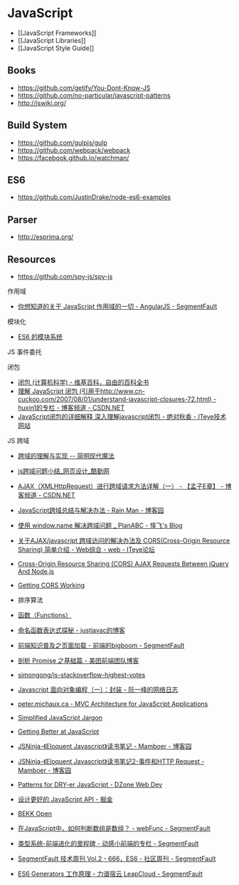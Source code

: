 # JavaScript


- [[JavaScript Frameworks]]
- [[JavaScript Libraries]]
- [[JavaScript Style Guide]]


## Books

- https://github.com/getify/You-Dont-Know-JS
- https://github.com/no-particular/javascript-patterns
- http://jswiki.org/


## Build System

- https://github.com/gulpjs/gulp
- https://github.com/webpack/webpack
- https://facebook.github.io/watchman/


## ES6

- https://github.com/JustinDrake/node-es6-examples


## Parser

- http://esprima.org/


## Resources

- https://github.com/spy-js/spy-js


作用域

- [你想知道的关于 JavaScript 作用域的一切 - AngularJS - SegmentFault](https://segmentfault.com/a/1190000005807487)

模块化

- [ES6 的模块系统](http://pwhack.me/post/technology/2015-08-18)

JS 事件委托

闭包

- [闭包 (计算机科学) - 维基百科，自由的百科全书](https://zh.wikipedia.org/zh/%E9%97%AD%E5%8C%85_(%E8%AE%A1%E7%AE%97%E6%9C%BA%E7%A7%91%E5%AD%A6))
- [理解 JavaScript 闭包 (引用于http://www.cn-cuckoo.com/2007/08/01/understand-javascript-closures-72.html) - huxin1的专栏 - 博客频道 - CSDN.NET](http://blog.csdn.net/huxin1/article/details/3370381)
- [JavaScript闭包的详细解释 深入理解javascript闭包 - 绝对秋香 - ITeye技术网站](http://liqita.iteye.com/blog/1214325)

JS 跨域

- [跨域的理解与实现 -- 简明现代魔法](http://www.nowamagic.net/ajax/ajax_KonwHowToCrossDomain.php)
- [js跨域问题小结_网页设计_酷勤网](http://www.kuqin.com/webpagedesign/20090422/47458.html)
- [AJAX（XMLHttpRequest）进行跨域请求方法详解（一） - 【孟子E章】 - 博客频道 - CSDN.NET](http://blog.csdn.net/net_lover/article/details/5172509)
- [JavaScript跨域总结与解决办法 - Rain Man - 博客园](http://www.cnblogs.com/rainman/archive/2011/02/20/1959325.html)
- [使用 window.name 解决跨域问题 _ PlanABC - 怿飞's Blog](http://www.planabc.net/2008/09/01/window_name_transport/)
- [关于AJAX/javascript 跨域访问的解决办法及 CORS(Cross-Origin Resource Sharing) 简单介绍 - Web综合 - web - ITeye论坛](http://www.iteye.com/topic/600682)
- [Cross-Origin Resource Sharing (CORS) AJAX Requests Between jQuery And Node.js](http://www.bennadel.com/blog/2327-cross-origin-resource-sharing-cors-ajax-requests-between-jquery-and-node-js.htm)
- [Getting CORS Working](https://remysharp.com/2011/04/21/getting-cors-working)


- 排序算法
- [函数（Functions）](http://goddyzhao.tumblr.com/post/11273713920/functions)
- [命名函数表达式探秘 - justjavac的博客](http://justjavac.com/named-function-expressions-demystified.html)
- [前端知识普及之页面加载 - 前端的bigboom - SegmentFault](https://segmentfault.com/a/1190000004466407)
- [剖析 Promise 之基础篇 - 美团前端团队博客](http://fe.meituan.com/promise-insight.html)
- [simongong/js-stackoverflow-highest-votes](https://github.com/simongong/js-stackoverflow-highest-votes)
- [Javascript 面向对象编程（一）：封装 - 阮一峰的网络日志](http://www.ruanyifeng.com/blog/2010/05/object-oriented_javascript_encapsulation.html)
- [peter.michaux.ca - MVC Architecture for JavaScript Applications](http://peter.michaux.ca/articles/mvc-architecture-for-javascript-applications)
- [Simplified JavaScript Jargon](http://jargon.js.org/)
- [Getting Better at JavaScript](http://rmurphey.com/blog/2011/05/20/getting-better-at-javascript)
- [JSNinja-《Eloquent Javascript》读书笔记 - Mamboer - 博客园](http://www.cnblogs.com/mamboer/archive/2010/12/15/eloquent-javascript-notes.html)
- [JSNinja-《Eloquent Javascript》读书笔记2-事件和HTTP Request - Mamboer - 博客园](http://www.cnblogs.com/mamboer/archive/2010/12/17/eloquent-javascript-notes-2.html)
- [Patterns for DRY-er JavaScript - DZone Web Dev](https://dzone.com/articles/patterns-dry-er-javascript)
- [设计更好的 JavaScript API - 掘金](http://gold.xitu.io/entry/5708de8a7db2a20051cfaf8d)
- [BEKK Open](http://open.bekk.no/a-views-responsibility)
- [在JavaScript中，如何判断数组是数组？ - webFunc - SegmentFault](https://segmentfault.com/a/1190000006150186)
- [类型系统-前端进化的里程碑 - 动感小前端的专栏 - SegmentFault](https://segmentfault.com/a/1190000006992287)
- [SegmentFault 技术周刊 Vol.2 - 666，ES6 - 社区周刊 - SegmentFault](https://segmentfault.com/a/1190000006690217)
- [ES6 Generators 工作原理 - 力谱宿云 LeapCloud - SegmentFault](https://segmentfault.com/a/1190000006777434)

